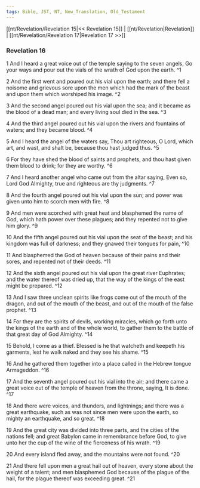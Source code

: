 ```yaml
---
tags: Bible, JST, NT, New_Translation, Old_Testament
---
```


[[nt/Revelation/Revelation 15|<< Revelation 15]] | [[nt/Revelation|Revelation]] | [[nt/Revelation/Revelation 17|Revelation 17 >>]]

### Revelation 16

1 And I heard a great voice out of the temple saying to the seven angels, Go your ways and pour out the vials of the wrath of God upon the earth.  ^1

2 And the first went and poured out his vial upon the earth; and there fell a noisome and grievous sore upon the men which had the mark of the beast and upon them which worshiped his image.  ^2

3 And the second angel poured out his vial upon the sea; and it became as the blood of a dead man; and every living soul died in the sea.  ^3

4 And the third angel poured out his vial upon the rivers and fountains of waters; and they became blood.  ^4

5 And I heard the angel of the waters say, Thou art righteous, O Lord, which art, and wast, and shalt be, because thou hast judged thus.  ^5

6 For they have shed the blood of saints and prophets, and thou hast given them blood to drink; for they are worthy.  ^6

7 And I heard another angel who came out from the altar saying, Even so, Lord God Almighty, true and righteous are thy judgments.  ^7

8 And the fourth angel poured out his vial upon the sun; and power was given unto him to scorch men with fire.  ^8

9 And men were scorched with great heat and blasphemed the name of God, which hath power over these plagues; and they repented not to give him glory.  ^9

10 And the fifth angel poured out his vial upon the seat of the beast; and his kingdom was full of darkness; and they gnawed their tongues for pain,  ^10

11 And blasphemed the God of heaven because of their pains and their sores, and repented not of their deeds.  ^11

12 And the sixth angel poured out his vial upon the great river Euphrates; and the water thereof was dried up, that the way of the kings of the east might be prepared.  ^12

13 And I saw three unclean spirits like frogs come out of the mouth of the dragon, and out of the mouth of the beast, and out of the mouth of the false prophet.  ^13

14 For they are the spirits of devils, working miracles, which go forth unto the kings of the earth and of the whole world, to gather them to the battle of that great day of God Almighty.  ^14

15 Behold, I come as a thief. Blessed is he that watcheth and keepeth his garments, lest he walk naked and they see his shame.  ^15

16 And he gathered them together into a place called in the Hebrew tongue Armageddon.  ^16

17 And the seventh angel poured out his vial into the air; and there came a great voice out of the temple of heaven from the throne, saying, It is done.  ^17

18 And there were voices, and thunders, and lightnings; and there was a great earthquake, such as was not since men were upon the earth, so mighty an earthquake, and so great.  ^18

19 And the great city was divided into three parts, and the cities of the nations fell; and great Babylon came in remembrance before God, to give unto her the cup of the wine of the fierceness of his wrath.  ^19

20 And every island fled away, and the mountains were not found.  ^20

21 And there fell upon men a great hail out of heaven, every stone about the weight of a talent; and men blasphemed God because of the plague of the hail, for the plague thereof was exceeding great.  ^21

 
